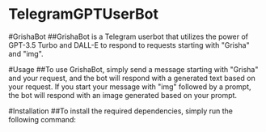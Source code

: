# TelegramGPTUserBot
#GrishaBot
##GrishaBot is a Telegram userbot that utilizes the power of GPT-3.5 Turbo and DALL-E to respond to requests starting with "Grisha" and "img".

#Usage
##To use GrishaBot, simply send a message starting with "Grisha" and your request, and the bot will respond with a generated text based on your request. If you start your message with "img" followed by a prompt, the bot will respond with an image generated based on your prompt.

#Installation
##To install the required dependencies, simply run the following command:

